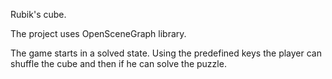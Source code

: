 Rubik's cube.

The project uses OpenSceneGraph library.

The game starts in a solved state. Using the predefined keys the player can shuffle the cube and then if he can solve the puzzle.